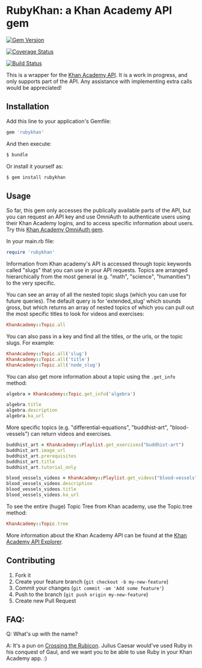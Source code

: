 
# RubyKhan: a Khan Academy API gem


[![Gem Version](https://badge.fury.io/rb/rubykhan.png)](http://badge.fury.io/rb/rubykhan)

[![Coverage Status](https://coveralls.io/repos/abigezunt/rubykhan/badge.png)](https://coveralls.io/r/abigezunt/rubykhan)

[![Build Status](https://travis-ci.org/abigezunt/RubyKhan.png?branch=master)](https://travis-ci.org/abigezunt/RubyKhan)

This is a wrapper for the [Khan Academy API](http://api-explorer.khanacademy.org/api/v1/).  It is a work in progress, and only supports part of the API.  Any assistance with implementing extra calls would be appreciated!

## Installation

Add this line to your application's Gemfile:

```ruby
gem 'rubykhan'
```

And then execute:

```ruby
$ bundle
```

Or install it yourself as:

```ruby
$ gem install rubykhan
```

## Usage

So far, this gem only accesses the publically available parts of the API, but you can request an API key and use OmniAuth to authenticate users using their Khan Academy logins, and to access specific information about users.  Try this [Khan Academy OmniAuth gem](https://github.com/dipil-saud/omniauth-khan-academy).

In your main.rb file:

```ruby
require 'rubykhan'
```

Information from Khan academy's API is accessed through topic keywords called "slugs" that you can use in your API requests.  Topics are arranged hierarchically from the most general (e.g. "math", "science", "humanities") to the very specific. 


You can see an array of all the nested topic slugs (which you can use for future queries).  The default query is for 'extended_slug' which sounds gross, but which returns an array of nested topics of which you can pull out the most specific titles to look for videos and exercises:

```ruby
KhanAcademy::Topic.all
```

You can also pass in a key and find all the titles, or the urls, or the topic slugs.  For example:

```ruby
KhanAcademy::Topic.all('slug')
KhanAcademy::Topic.all('title')
KhanAcademy::Topic.all('node_slug')
```

You can also get more information about a topic using the `.get_info` method:

```ruby
algebra = KhanAcademy::Topic.get_info('algebra')

algebra.title
algebra.description
algebra.ka_url
```

More specific topics (e.g. "differential-equations", "buddhist-art", "blood-vessels") can return videos and exercises.

```ruby
buddhist_art = KhanAcademy::Playlist.get_exercises("buddhist-art")
buddhist_art.image_url
buddhist_art.prerequisites
buddhist_art.title
buddhist_art.tutorial_only
```

```ruby
blood_vessels_videos = KhanAcademy::Playlist.get_videos("blood-vessels")
blood_vessels_videos.description
blood_vessels_videos.title
blood_vessels_videos.ka_url
```

To see the entire (huge) Topic Tree from Khan academy, use the Topic.tree method:

```ruby
KhanAcademy::Topic.tree
```

More information about the Khan Academy API can be found at the [Khan Academy API Explorer](http://api-explorer.khanacademy.org/api/v1/).

## Contributing

1. Fork it
2. Create your feature branch (`git checkout -b my-new-feature`)
3. Commit your changes (`git commit -am 'Add some feature'`)
4. Push to the branch (`git push origin my-new-feature`)
5. Create new Pull Request

## FAQ: 

Q: What's up with the name?

A: It's a pun on [Crossing the Rubicon](https://www.khanacademy.org/humanities/history/ancient-medieval/Ancient/v/a-tour-through-ancient-rome-in-320-c-e).  Julius Caesar would've used Ruby in his conquest of Gaul, and we want you to be able to use Ruby in your  Khan Academy app.  :)

